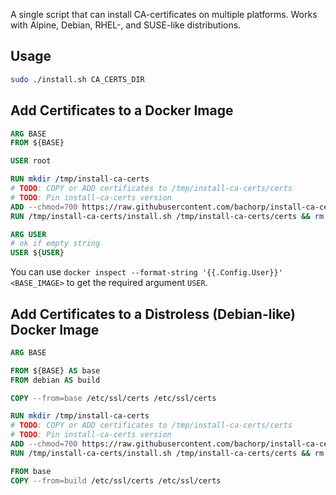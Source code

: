 A single script that can install CA-certificates on multiple platforms.
Works with Alpine, Debian, RHEL-, and SUSE-like distributions.

## Usage

```sh
sudo ./install.sh CA_CERTS_DIR
```

## Add Certificates to a Docker Image

```dockerfile
ARG BASE
FROM ${BASE}

USER root

RUN mkdir /tmp/install-ca-certs
# TODO: COPY or ADD certificates to /tmp/install-ca-certs/certs
# TODO: Pin install-ca-certs version
ADD --chmod=700 https://raw.githubusercontent.com/bachorp/install-ca-certs/main/install.sh /tmp/install-ca-certs/install.sh
RUN /tmp/install-ca-certs/install.sh /tmp/install-ca-certs/certs && rm -rf /tmp/install-ca-certs

ARG USER
# ok if empty string
USER ${USER}
```

You can use `docker inspect --format-string '{{.Config.User}}' <BASE_IMAGE>` to get the required argument `USER`.

## Add Certificates to a Distroless (Debian-like) Docker Image

```dockerfile
ARG BASE

FROM ${BASE} AS base
FROM debian AS build

COPY --from=base /etc/ssl/certs /etc/ssl/certs

RUN mkdir /tmp/install-ca-certs
# TODO: COPY or ADD certificates to /tmp/install-ca-certs/certs
# TODO: Pin install-ca-certs version
ADD --chmod=700 https://raw.githubusercontent.com/bachorp/install-ca-certs/main/install.sh /tmp/install-ca-certs/install.sh
RUN /tmp/install-ca-certs/install.sh /tmp/install-ca-certs/certs && rm -rf /tmp/install-ca-certs

FROM base
COPY --from=build /etc/ssl/certs /etc/ssl/certs
```
